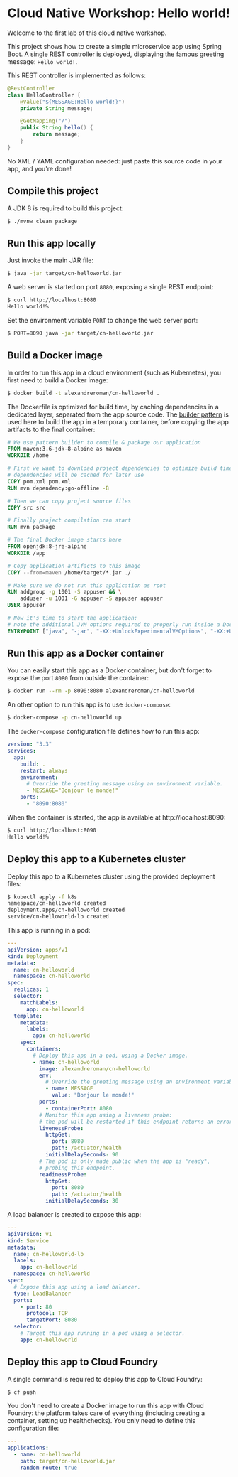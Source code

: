 # Cloud Native Workshop: Hello world!

Welcome to the first lab of this cloud native workshop.

This project shows how to create a simple microservice app using
Spring Boot. A single REST controller is deployed, displaying the
famous greeting message: `Hello world!`.

This REST controller is implemented as follows:
```java
@RestController
class HelloController {
    @Value("${MESSAGE:Hello world!}")
    private String message;

    @GetMapping("/")
    public String hello() {
        return message;
    }
}
```

No XML / YAML configuration needed: just paste this source code
in your app, and you're done!

## Compile this project

A JDK 8 is required to build this project:
```bash
$ ./mvnw clean package
```

## Run this app locally

Just invoke the main JAR file:
```bash
$ java -jar target/cn-helloworld.jar
```

A web server is started on port `8080`, exposing a single REST
endpoint:
```bash
$ curl http://localhost:8080
Hello world!%
```

Set the environment variable `PORT` to change the web server port:
```bash
$ PORT=8090 java -jar target/cn-helloworld.jar
```

## Build a Docker image

In order to run this app in a cloud environment (such as Kubernetes),
you first need to build a Docker image:
```bash
$ docker build -t alexandreroman/cn-helloworld .
```

The Dockerfile is optimized for build time, by caching dependencies
in a dedicated layer, separated from the app source code.
The [builder pattern](https://docs.docker.com/develop/develop-images/multistage-build/)
is used here to build the app in a temporary container, before copying
the app artifacts to the final container:
```Dockerfile
# We use pattern builder to compile & package our application
FROM maven:3.6-jdk-8-alpine as maven
WORKDIR /home

# First we want to download project dependencies to optimize build time:
# dependencies will be cached for later use
COPY pom.xml pom.xml
RUN mvn dependency:go-offline -B

# Then we can copy project source files
COPY src src

# Finally project compilation can start
RUN mvn package

# The final Docker image starts here
FROM openjdk:8-jre-alpine
WORKDIR /app

# Copy application artifacts to this image
COPY --from=maven /home/target/*.jar ./

# Make sure we do not run this application as root
RUN addgroup -g 1001 -S appuser && \
    adduser -u 1001 -G appuser -S appuser appuser
USER appuser

# Now it's time to start the application:
# note the additional JVM options required to properly run inside a Docker container
ENTRYPOINT ["java", "-jar", "-XX:+UnlockExperimentalVMOptions", "-XX:+UseCGroupMemoryLimitForHeap", "./cn-helloworld.jar"]
```

## Run this app as a Docker container

You can easily start this app as a Docker container, but don't
forget to expose the port `8080` from outside the container:
```bash
$ docker run --rm -p 8090:8080 alexandreroman/cn-helloworld
```

An other option to run this app is to use `docker-compose`:
```bash
$ docker-compose -p cn-helloworld up
```

The `docker-compose` configuration file defines how to run
this app:
```yaml
version: "3.3"
services:
  app:
    build: .
    restart: always
    environment:
      # Override the greeting message using an environment variable.
      - MESSAGE="Bonjour le monde!"
    ports:
      - "8090:8080"
```

When the container is started, the app is available
at http://localhost:8090:
```bash
$ curl http://localhost:8090
Hello world!%
```

## Deploy this app to a Kubernetes cluster

Deploy this app to a Kubernetes cluster using the provided
deployment files:
```bash
$ kubectl apply -f k8s
namespace/cn-helloworld created
deployment.apps/cn-helloworld created
service/cn-helloworld-lb created
```

This app is running in a pod:
```yaml
---
apiVersion: apps/v1
kind: Deployment
metadata:
  name: cn-helloworld
  namespace: cn-helloworld
spec:
  replicas: 1
  selector:
    matchLabels:
      app: cn-helloworld
  template:
    metadata:
      labels:
        app: cn-helloworld
    spec:
      containers:
        # Deploy this app in a pod, using a Docker image.
        - name: cn-helloworld
          image: alexandreroman/cn-helloworld
          env:
            # Override the greeting message using an environment variable.
            - name: MESSAGE
              value: "Bonjour le monde!"
          ports:
            - containerPort: 8080
          # Monitor this app using a liveness probe:
          # the pod will be restarted if this endpoint returns an error.
          livenessProbe:
            httpGet:
              port: 8080
              path: /actuator/health
            initialDelaySeconds: 90
          # The pod is only made public when the app is "ready",
          # probing this endpoint.
          readinessProbe:
            httpGet:
              port: 8080
              path: /actuator/health
            initialDelaySeconds: 30
```

A load balancer is created to expose this app:
```yaml
---
apiVersion: v1
kind: Service
metadata:
  name: cn-helloworld-lb
  labels:
    app: cn-helloworld
  namespace: cn-helloworld
spec:
  # Expose this app using a load balancer.
  type: LoadBalancer
  ports:
    - port: 80
      protocol: TCP
      targetPort: 8080
  selector:
    # Target this app running in a pod using a selector.
    app: cn-helloworld
```

## Deploy this app to Cloud Foundry

A single command is required to deploy this app to
Cloud Foundry:
```bash
$ cf push
```

You don't need to create a Docker image to run this app with
Cloud Foundry: the platform takes care of everything
(including creating a container, setting up healthchecks).
You only need to define this configuration file:
```yaml
---
applications:
  - name: cn-helloworld
    path: target/cn-helloworld.jar
    random-route: true
```
